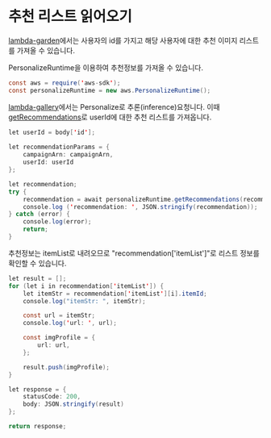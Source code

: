 # 추천 리스트 읽어오기

[lambda-garden](./lambda-garden/index.js)에서는 사용자의 id를 가지고 해당 사용자에 대한 추천 이미지 리스트를 가져올 수 있습니다.

PersonalizeRuntime을 이용하여 추천정보를 가져올 수 있습니다.

```java
const aws = require('aws-sdk');
const personalizeRuntime = new aws.PersonalizeRuntime();
```

[lambda-gallery](./lambda-gallery/index.js)에서는 Personalize로 추론(inference)요청니다. 이때 [getRecommendations](https://docs.aws.amazon.com/personalize/latest/dg/API_RS_GetRecommendations.html)로 userId에 대한 추천 리스트를 가져옵니다.

```java
let userId = body['id'];
    
let recommendationParams = {
    campaignArn: campaignArn,
    userId: userId
};

let recommendation; 
try {
    recommendation = await personalizeRuntime.getRecommendations(recommendationParams).promise();
    console.log ('recommendation: ', JSON.stringify(recommendation));
} catch (error) {
    console.log(error);
    return;
}  
```

추천정보는 itemList로 내려오므로 "recommendation['itemList']"로 리스트 정보를 확인할 수 있습니다.  

```java
let result = [];
for (let i in recommendation['itemList']) {
    let itemStr = recommendation['itemList'][i].itemId;
    console.log("itemStr: ", itemStr);

    const url = itemStr;
    console.log('url: ', url);

    const imgProfile = {
        url: url,
    };

    result.push(imgProfile);
}

let response = {
    statusCode: 200,
    body: JSON.stringify(result)
};

return response;
```    

